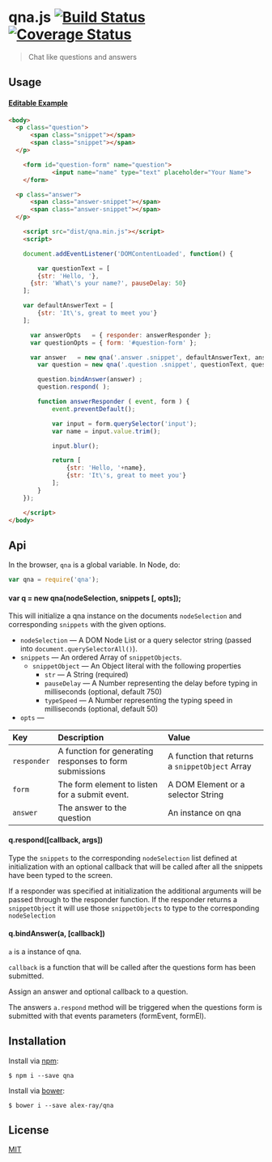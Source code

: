 # qna.js [![Build Status](https://img.shields.io/travis/Alex-ray/qna.svg?branch=master&style=flat)](https://travis-ci.org/Alex-ray/qna) [![Coverage Status](https://img.shields.io/coveralls/Alex-ray/qna.svg?style=flat)](https://coveralls.io/r/Alex-ray/qna)

> Chat like questions and answers

## Usage

#### [Editable Example](http://jsfiddle.net/57xon9ov/8/)
```html
<body>
  <p class="question">
      <span class="snippet"></span>
      <span class="snippet"></span>
  </p>

	<form id="question-form" name="question">
			<input name="name" type="text" placeholder="Your Name">
	</form>

  <p class="answer">
      <span class="answer-snippet"></span>
      <span class="answer-snippet"></span>
  </p>

	<script src="dist/qna.min.js"></script>
	<script>

	document.addEventListener('DOMContentLoaded', function() {

		var questionText = [
	    {str: 'Hello, '},
      {str: 'What\'s your name?', pauseDelay: 50}
    ];

    var defaultAnswerText = [
    	{str: 'It\'s, great to meet you'}
    ];

	  var answerOpts   = { responder: answerResponder };
	  var questionOpts = { form: '#question-form' };

	  var answer   = new qna('.answer .snippet', defaultAnswerText, answerOpts);
		var question = new qna('.question .snippet', questionText, questionOpts);

		question.bindAnswer(answer) ;
		question.respond( );

		function answerResponder ( event, form ) {
			event.preventDefault();

			var input = form.querySelector('input');
			var name = input.value.trim();

			input.blur();

			return [
				{str: 'Hello, '+name},
				{str: 'It\'s, great to meet you'}
			];
		}
	});

	</script>
</body>
```


## Api

In the browser, `qna` is a global variable. In Node, do:

```js
var qna = require('qna');
```

#### var q = new qna(nodeSelection, snippets [, opts]);

This will initialize a qna instance on the documents `nodeSelection` and corresponding `snippets` with the given options.

- `nodeSelection`    &mdash; A DOM Node List or a query selector string (passed into `document.querySelectorAll()`).
- `snippets`         &mdash; An ordered Array of `snippetObjects`.
	- `snippetObject`   &mdash; An Object literal with the following properties
		- `str`          &mdash; A String (required)
		- `pauseDelay`   &mdash; A Number representing the delay before typing in milliseconds (optional, default 750)
		- `typeSpeed`    &mdash; A Number representing the typing speed in milliseconds (optional, default 50)
- `opts`             &mdash;

Key | Description | Value
:--|:--|:--
`responder` | A function for generating responses to form submissions | A function that returns a `snippetObject` Array
`form` | The form element to listen for a submit event. | A DOM Element or a selector String
`answer` | The answer to the question | An instance on qna

#### q.respond([callback, args])

Type the `snippets` to the corresponding `nodeSelection` list defined at initialization with an optional callback that will be called after all the snippets have been typed to the screen.

If a responder was specified at initialization the additional arguments will be passed through to the responder function. If the responder returns a `snippetObject` it will use those `snippetObjects` to type to the corresponding `nodeSelection`

#### q.bindAnswer(a, [callback])

`a` is a instance of qna.

`callback` is a function that will be called after the questions form has been submitted.

Assign an answer and optional callback to a question.

The answers `a.respond` method will be triggered when the questions form is submitted with that events parameters (formEvent, formEl).

## Installation

Install via [npm](https://npmjs.com):

```
$ npm i --save qna
```

Install via [bower](http://bower.io):

```
$ bower i --save alex-ray/qna
```

## License

[MIT](LICENSE)
